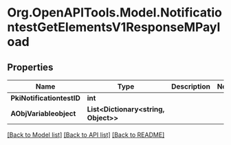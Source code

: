 # Org.OpenAPITools.Model.NotificationtestGetElementsV1ResponseMPayload

## Properties

Name | Type | Description | Notes
------------ | ------------- | ------------- | -------------
**PkiNotificationtestID** | **int** |  | 
**AObjVariableobject** | **List&lt;Dictionary&lt;string, Object&gt;&gt;** |  | 

[[Back to Model list]](../README.md#documentation-for-models) [[Back to API list]](../README.md#documentation-for-api-endpoints) [[Back to README]](../README.md)


